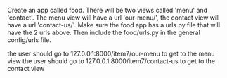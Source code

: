 Create an app called food. There will be two views called 'menu' and 'contact'.
The menu view will have a url 'our-menu/', the contact view will have a url 'contact-us/'.
Make sure the food app has a urls.py file that will have the 2 urls above.
Then include the food/urls.py in the general config/urls file.

the user should go to 127.0.0.1:8000/item7/our-menu to get to the menu view
the user should go to 127.0.0.1:8000/item7/contact-us to get to the contact view